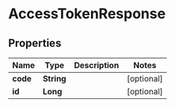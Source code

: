 
# AccessTokenResponse

## Properties
Name | Type | Description | Notes
------------ | ------------- | ------------- | -------------
**code** | **String** |  |  [optional]
**id** | **Long** |  |  [optional]



